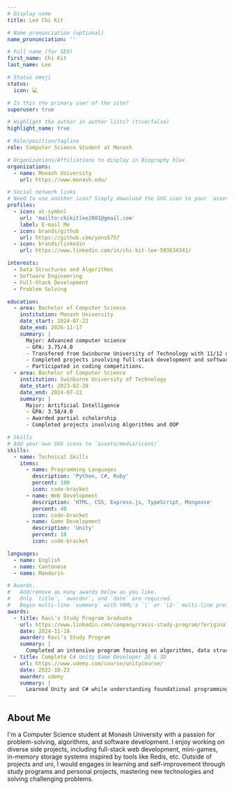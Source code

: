 ```yaml
---
# Display name
title: Lee Chi Kit

# Name pronunciation (optional)
name_pronunciation: ''

# Full name (for SEO)
first_name: Chi Kit
last_name: Lee

# Status emoji
status:
  icon: 💻

# Is this the primary user of the site?
superuser: true

# Highlight the author in author lists? (true/false)
highlight_name: true

# Role/position/tagline
role: Computer Science Student at Monash

# Organizations/Affiliations to display in Biography blox
organizations:
  - name: Monash University
    url: https://www.monash.edu/

# Social network links
# Need to use another icon? Simply download the SVG icon to your `assets/media/icons/` folder.
profiles:
  - icon: at-symbol
    url: 'mailto:chikitlee2001@gmail.com'
    label: E-mail Me
  - icon: brands/github
    url: https://github.com/yens5757
  - icon: brands/linkedin
    url: https://www.linkedin.com/in/chi-kit-lee-593634341/

interests:
  - Data Structures and Algorithms
  - Software Engineering
  - Full-Stack Development
  - Problem Solving

education:
  - area: Bachelor of Computer Science
    institution: Monash University 
    date_start: 2024-07-22
    date_end: 2026-11-17
    summary: |
      Major: Advanced computer science
      - GPA: 3.75/4.0
      - Transfered from Swinburne University of Technology with 11/12 units credited.
      - Completed projects involving full-stack development and software engineering.
      - Participated in coding competitions.
  - area: Bachelor of Computer Science
    institution: Swinburne University of Technology
    date_start: 2023-02-28
    date_end: 2024-07-22
    summary: |
      Major: Artificial Intelligence
      - GPA: 3.58/4.0
      - Awarded partial scholarship
      - Completed projects involving Algorithms and OOP

# Skills
# Add your own SVG icons to `assets/media/icons/`
skills:
  - name: Technical Skills
    items:
      - name: Programming Languages
        description: 'Python, C#, Ruby'
        percent: 100
        icon: code-bracket
      - name: Web Development
        description: 'HTML, CSS, Express.js, TypeScript, Mongoose'
        percent: 40
        icon: code-bracket
      - name: Game Development
        description: 'Unity'
        percent: 10
        icon: code-bracket

languages:
  - name: English
  - name: Cantonese
  - name: Mandarin

# Awards.
#   Add/remove as many awards below as you like.
#   Only `title`, `awarder`, and `date` are required.
#   Begin multi-line `summary` with YAML's `|` or `|2-` multi-line prefix and indent 2 spaces below.
awards:
  - title: Ravi's Study Program Graduate
    url: https://www.linkedin.com/company/ravis-study-program/?originalSubdomain=au
    date: 2024-11-18
    awarder: Ravi's Study Program
    summary: |
      Completed an intensive program focusing on algorithms, data structures, and coding efficiency. As well as gained insights into industry best practices by networking with professionals from Big Tech companies, learning about their technical expertise, problem-solving approaches, and career paths.
  - title: Complete C# Unity Game Developer 2D & 3D
    url: https://www.udemy.com/course/unitycourse/
    date: 2022-10-23
    awarder: udemy
    summary: |
      Learned Unity and C# while understanding foundational programming concepts like object-oriented programming (OOP), event-driven design, singleton and factory design pattern.
---
```


## About Me

I'm a Computer Science student at Monash University with a passion for problem-solving, algorithms, and software development. I enjoy working on diverse side projects, including full-stack web development, mini-games, in-memory storage systems inspired by tools like Redis, etc. Outside of projects and uni, I would engages in learning and self-improvement through study programs and personal projects, mastering new technologies and solving challenging problems.
